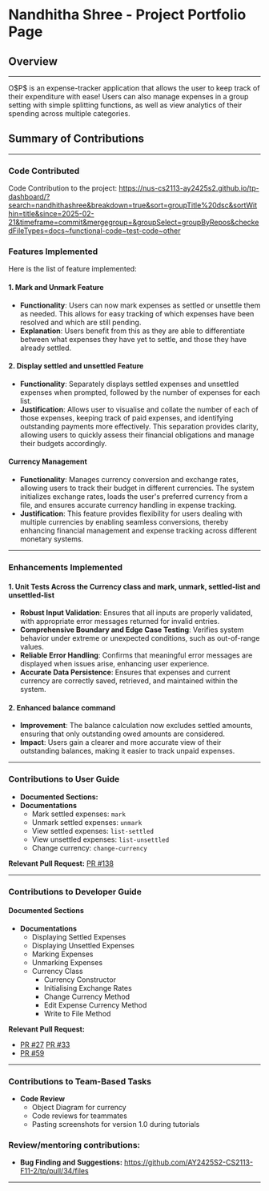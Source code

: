 # Nandhitha Shree - Project Portfolio Page

## Overview

---

O\$P\$ is an expense-tracker application that allows the user to keep track of their expenditure with ease! Users can also manage expenses in a group setting with simple
splitting functions, as well as view analytics of their spending across multiple categories.

## Summary of Contributions

---

### Code Contributed

Code Contribution to the project: https://nus-cs2113-ay2425s2.github.io/tp-dashboard/?search=nandhithashree&breakdown=true&sort=groupTitle%20dsc&sortWithin=title&since=2025-02-21&timeframe=commit&mergegroup=&groupSelect=groupByRepos&checkedFileTypes=docs~functional-code~test-code~other

### Features Implemented
Here is the list of feature implemented:

#### 1. Mark and Unmark Feature

- **Functionality**: Users can now mark expenses as settled or unsettle them as needed. This allows for easy tracking of which expenses have been resolved and which are still pending.
- **Explanation**: Users benefit from this as they are able to differentiate between what expenses they have yet to settle, and those they have already settled.

#### 2. Display settled and unsettled Feature

- **Functionality**: Separately displays settled expenses and unsettled expenses when prompted, followed by the number of expenses for each list.
- **Justification**: Allows user to visualise and collate the number of each of those expenses, keeping track of paid expenses, and identifying outstanding payments more effectively. This separation provides clarity, allowing users to quickly assess their financial obligations and manage their budgets accordingly.

#### Currency Management

- **Functionality**: Manages currency conversion and exchange rates, allowing users to track their budget in different currencies. The system initializes exchange rates, loads the user's preferred currency from a file, and ensures accurate currency handling in expense tracking.
- **Justification**:  This feature provides flexibility for users dealing with multiple currencies by enabling seamless conversions, thereby enhancing financial management and expense tracking across different monetary systems.

---

### Enhancements Implemented

#### 1. Unit Tests Across the Currency class and mark, unmark, settled-list and unsettled-list
- **Robust Input Validation**: Ensures that all inputs are properly validated, with appropriate error messages returned for invalid entries.
- **Comprehensive Boundary and Edge Case Testing**: Verifies system behavior under extreme or unexpected conditions, such as out-of-range values.
- **Reliable Error Handling**: Confirms that meaningful error messages are displayed when issues arise, enhancing user experience.
- **Accurate Data Persistence**: Ensures that expenses and current currency are correctly saved, retrieved, and maintained within the system.

#### 2. Enhanced balance command
- **Improvement**: The balance calculation now excludes settled amounts, ensuring that only outstanding owed amounts are considered.
- **Impact**: Users gain a clearer and more accurate view of their outstanding balances, making it easier to track unpaid expenses.

---

### Contributions to User Guide

- **Documented Sections:**
- **Documentations**
    - Mark settled expenses: `mark`
    - Unmark settled expenses: `unmark`
    - View settled expenses: `list-settled`
    - View unsettled expenses: `list-unsettled`
    - Change currency: `change-currency`

**Relevant Pull Request:** [PR #138](https://github.com/AY2425S1-CS2113-W10-1/tp/pull/138/files)

---

### Contributions to Developer Guide

#### Documented Sections
- **Documentations**
  - Displaying Settled Expenses
  - Displaying Unsettled Expenses
  - Marking Expenses
  - Unmarking Expenses
  - Currency Class
    - Currency Constructor
    - Initialising Exchange Rates
    - Change Currency Method
    - Edit Expense Currency Method
    - Write to File Method

**Relevant Pull Request:** 
- [PR #27](https://github.com/AY2425S2-CS2113-F11-2/tp/pull/27/files)
  [PR #33](https://github.com/AY2425S2-CS2113-F11-2/tp/pull/33/files)
- [PR #59](https://github.com/AY2425S2-CS2113-F11-2/tp/pull/59/files)
---

### Contributions to Team-Based Tasks
- **Code Review**
  - Object Diagram for currency
  - Code reviews for teammates
  - Pasting screenshots for version 1.0 during tutorials

### Review/mentoring contributions:
- **Bug Finding and Suggestions:** https://github.com/AY2425S2-CS2113-F11-2/tp/pull/34/files

---

